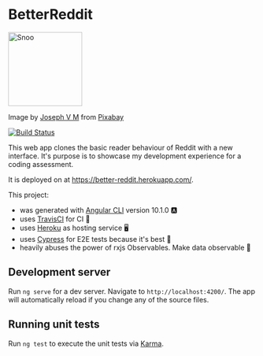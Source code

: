 # BetterReddit

<img src="https://github.com/drdreo/better-reddit/raw/master/snoo.png" alt="Snoo" width="150" />


Image by <a href="https://pixabay.com/users/josephvm-289221/?utm_source=link-attribution&amp;utm_medium=referral&amp;utm_campaign=image&amp;utm_content=5095703">Joseph V M</a> from <a href="https://pixabay.com/?utm_source=link-attribution&amp;utm_medium=referral&amp;utm_campaign=image&amp;utm_content=5095703">Pixabay</a>


[![Build Status](https://travis-ci.com/drdreo/better-reddit.svg?branch=master)](https://travis-ci.com/drdreo/better-reddit)

This web app clones the basic reader behaviour of Reddit with a new interface. It's purpose is to showcase my development experience for a coding assessment.

It is deployed on at https://better-reddit.herokuapp.com/.



This project:
- was generated with [Angular CLI](https://github.com/angular/angular-cli) version 10.1.0 🅰️
- uses [TravisCI](https://travis-ci.com/github/drdreo/better-reddit) for CI 🧪
- uses [Heroku](https://better-reddit.herokuapp.com/) as hosting service 🖥️
- uses [Cypress](https://www.cypress.io/) for E2E tests because it's best 💜
- heavily abuses the power of rxjs Observables. Make data observable 🧐

## Development server

Run `ng serve` for a dev server. Navigate to `http://localhost:4200/`. The app will automatically reload if you change any of the source files.

## Running unit tests

Run `ng test` to execute the unit tests via [Karma](https://karma-runner.github.io).
